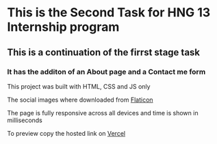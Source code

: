 # This is the Second Task for HNG 13 Internship program

## This is a continuation of the firrst stage task 

### It has the additon of an About page and a Contact me form

This project was built with HTML, CSS and JS only

The social images where downloaded from [Flaticon](https://www.flaticon.com/)

The page is fully responsive across all devices and time is shown in milliseconds

To preview copy the hosted link on [Vercel](https://hng-13-stage-1.vercel.app/)
